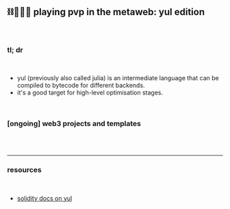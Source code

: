 ## ⛓️🥷🏻🪸 playing pvp in the metaweb: yul edition

<br>

### tl; dr

<br>

* yul (previously also called julia) is an intermediate language that can be compiled to bytecode for different backends.
* it's a good target for high-level optimisation stages.


<br>


### [ongoing] web3 projects and templates 

<br>

<br>


----

### resources

<br>

* [solidity docs on yul](https://docs.soliditylang.org/en/v0.8.18/yul.html)
